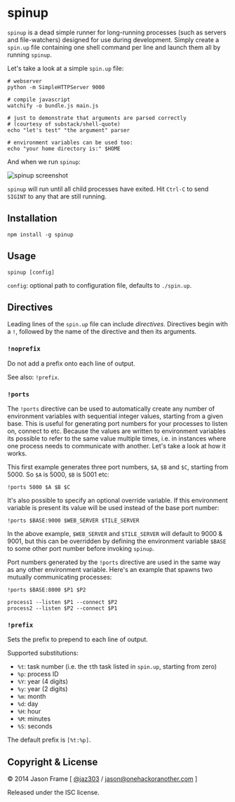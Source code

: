 # spinup

`spinup` is a dead simple runner for long-running processes (such as servers and file-watchers) designed for use during development. Simply create a `spin.up` file containing one shell command per line and launch them all by running `spinup`.

Let's take a look at a simple `spin.up` file:

    # webserver
    python -m SimpleHTTPServer 9000

    # compile javascript
    watchify -o bundle.js main.js

    # just to demonstrate that arguments are parsed correctly
    # (courtesy of substack/shell-quote)
    echo "let's test" "the argument" parser

    # environment variables can be used too:
    echo "your home directory is:" $HOME

And when we run `spinup`:

![spinup screenshot](https://raw.githubusercontent.com/jaz303/spinup/master/screenshot.png)

`spinup` will run until all child processes have exited. Hit `Ctrl-C` to send `SIGINT` to any that are still running.

## Installation

    npm install -g spinup

## Usage

```shell
spinup [config]
```

`config`: optional path to configuration file, defaults to `./spin.up`.

## Directives

Leading lines of the `spin.up` file can include _directives_. Directives begin with a `!`, followed by the name of the directive and then its arguments.

### `!noprefix`

Do not add a prefix onto each line of output.

See also: `!prefix`.

### `!ports`

The `!ports` directive can be used to automatically create any number of environment variables with sequential integer values, starting from a given base. This is useful for generating port numbers for your processes to listen on, connect to etc. Because the values are written to environment variables its possible to refer to the same value multiple times, i.e. in instances where one process needs to communicate with another. Let's take a look at how it works.

This first example generates three port numbers, `$A`, `$B` and `$C`, starting from 5000. So `$A` is 5000, `$B` is 5001 etc:

```
!ports 5000 $A $B $C
```

It's also possible to specify an optional override variable. If this environment variable is present its value will be used instead of the base port number:

```
!ports $BASE:9000 $WEB_SERVER $TILE_SERVER
```

In the above example, `$WEB_SERVER` and `$TILE_SERVER` will default to 9000 &amp; 9001, but this can be overridden by defining the environment variable `$BASE` to some other port number before invoking `spinup`.

Port numbers generated by the `!ports` directive are used in the same way as any other environment variable. Here's an example that spawns two mutually communicating processes:

```
!ports $BASE:8000 $P1 $P2

process1 --listen $P1 --connect $P2
process2 --listen $P2 --connect $P1
```

### `!prefix`

Sets the prefix to prepend to each line of output.

Supported substitutions:

  * `%t`: task number (i.e. the `t`th task listed in `spin.up`, starting from zero)
  * `%p`: process ID
  * `%Y`: year (4 digits)
  * `%y`: year (2 digits)
  * `%m`: month
  * `%d`: day
  * `%H`: hour
  * `%M`: minutes
  * `%S`: seconds

The default prefix is `[%t:%p]`.

## Copyright &amp; License

&copy; 2014 Jason Frame [ [@jaz303](http://twitter.com/jaz303) / [jason@onehackoranother.com](mailto:jason@onehackoranother.com) ]

Released under the ISC license.